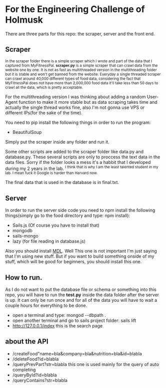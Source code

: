 # For the Engineering Challenge of Holmusk

There are three parts for this repo: the scraper, server and the front end. 

## Scraper

<sub>In the scraper folder there is a simple scraper which I wrote and part of the data that I captured from MyFitnessPal. **scraper.py** is a 
simple scraper that can crawl data from the website one by one. It is not as fast as multithreaded version in the multithreading folder
but it is stable and won't get banned from the website. Everyday a single threaded scraper can crawl around 40,000 different types of food
data, considering the fact that MyFitnessPal does not have more than 2,000,000 food data it'll take less than 50 days to crawl all the data,
which is pretty acceptable. </sub>

For the multithreading version I was thinking about adding a random User-Agent function to make it more stable but as data scraping takes 
time and actually the single thread works fine, also I'm not gonna use VPS or different IPs(for the sake of the time). 

You need to pip install the following things in order to run the program:
- BeautifulSoup

Simply put the scraper inside any folder and run it.

Some other scripts are added to the scraper folder like data.py and database.py. These several scripts are only to proccess the text data in the data files. Sorry if the folder looks a mess it's a habbit that I developed during my 2 years in the lab. <sup>I think that is why I am the least talented student in my lab. I mean fuck it Google is harder than Harvard now.</sup>

The final data that is used in the database is in final.txt.

## Server
In order to run the server side code you need to npm install the following things(simply go to the food directory and type: npm install):
- Sails.js (Of course you have to install that)
- mongodb
- sails-mongo
- lazy (for file reading in database.js)

Also you should install [MDL](http://www.getmdl.io/started/index.html#download). Well This one is not important I'm just saying that I'm using new stuff. But if you want to build something onside of my stuff, which will be good for beginners, you should install this one.

## How to run.

As I do not want to put the database file or schema or something into this repo, you will have to run the **test.py** inside the data folder after the server is up. It can only be run once and for all of the data you will have to wait a couple hours for everything to be done.

- open a terminal and type: mongod --dbpath .
- open another terminal and go to sails project folder: sails lift
- http://127.0.0.1/index this is the search page

## about the API

- /createFood"name=bla&company=bla&nutrition=bla&id=blabla
- /deleteFood?id=blabla
- /queryPrevPart?str=blabla  this one is used mainly for the query of auto completing
- /queryById?id=blabla
- /queryContains?str=blabla
